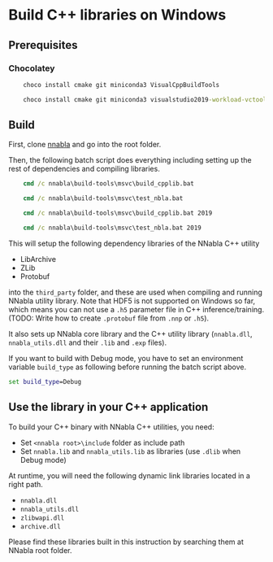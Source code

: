 # Build C++ libraries on Windows


## Prerequisites

### Chocolatey

```bat
    choco install cmake git miniconda3 VisualCppBuildTools
```


```bat
    choco install cmake git miniconda3 visualstudio2019-workload-vctools
```

## Build

First, clone [nnabla](https://github.com/sony/nnabla) and go into the root folder.

Then, the following batch script does everything including setting up the rest of dependencies and compiling libraries.

```bat
    cmd /c nnabla\build-tools\msvc\build_cpplib.bat
```
```bat
    cmd /c nnabla\build-tools\msvc\test_nbla.bat
```

```bat
    cmd /c nnabla\build-tools\msvc\build_cpplib.bat 2019
```
```bat
    cmd /c nnabla\build-tools\msvc\test_nbla.bat 2019
```




This will setup the following dependency libraries of the NNabla C++ utility

* LibArchive
* ZLib
* Protobuf

into the `third_party` folder, and these are used when compiling and running NNabla utility library.
Note that HDF5 is not supported on Windows so far, which means you can not use a `.h5` parameter file in C++ inference/training.
(TODO: Write how to create `.protobuf` file from `.nnp` or `.h5`).

It also sets up NNabla core library and the C++ utility library (`nnabla.dll`, `nnabla_utils.dll` and their `.lib` and `.exp` files).

If you want to build with Debug mode, you have to set an environment variable `build_type` as following before running the batch script above.

```bat
set build_type=Debug
```

## Use the library in your C++ application

To build your C++ binary with NNabla C++ utilities, you need:

* Set `<nnabla root>\include` folder as include path
* Set `nnabla.lib` and `nnabla_utils.lib` as libraries (use `.dlib` when Debug mode)

At runtime, you will need the following dynamic link libraries located in a right path.

* `nnabla.dll`
* `nnabla_utils.dll`
* `zlibwapi.dll`
* `archive.dll`

Please find these libraries built in this instruction by searching them at NNabla root folder.
